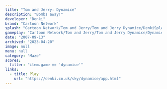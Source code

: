 ```yaml
---
title: "Tom and Jerry: Dynamice"
description: "Bombs away!"
developer: "Denki"
brand: "Cartoon Network"
splash: "Cartoon Network/Tom and Jerry/Tom and Jerry Dynamice/DenkiSplash.bmp"
gameplay: "Cartoon Network/Tom and Jerry/Tom and Jerry Dynamice/Dynamice03.png"
date: "2007-09-13"
archived: "2023-04-20"
image: null
menu: null
category: "Maze"
scores:
  filter: "item.game == 'dynamice'"
links:
  - title: Play
    url: "https://denki.co.uk/sky/dynamice/app.html"
---
```

